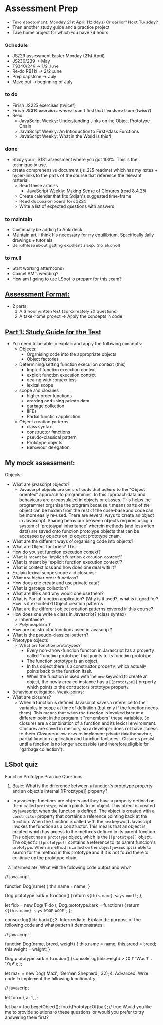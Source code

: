 # Assessment Prep

- Take assessment: Monday 21st April (12 days) Or earlier? Next Tuesday?
- Then another study guide and a practice project
- Take home project for which you have 24 hours.

### Schedule

- JS229 assessment Easter Monday (21st April)
- JS230/239 -> May
- TS240/249 -> 1/2 June
- Re-do RB119 -> 2/2 June
- Prep capstone -> July
- Move out -> beginning of July

### to do
  - Finish JS225 exercises (twice?)
  - Finish JS210 exercises where I can't find that I've done them (twice?)
  - Read:
    - JavaScript Weekly: Understanding Links on the Object Prototype Chain
    - JavaScript Weekly: An Introduction to First-Class Functions
    - JavaScript Weekly: What in the World is this?!

### done

  - Study your LS181 assessment where you got 100%. This is the technique to use.
  - create comprehensive document (js_225 readme) which has my notes + hyper-links to the parts of the course that reference the relevant material.
    - Read these articles
      - JavaScript Weekly: Making Sense of Closures (read 8.4.25)
    - Create calendar that fits Srdjan's suggested time-frame
    - Read discussion board for JS229
    - Write a list of expected questions with answers

### to maintain

- Continually be adding to Anki deck
- Maintain art. I think It's necessary for my equilibrium. Specifically daily drawings + tutorials
- Be ruthless about getting excellent sleep. (no alcohol)

### to mull

- Start working afternoons?
- Cancel AM's wedding?
- How am I going to use LSbot to prepare for this exam?

## [Assessment Format:](https://launchschool.com/lessons/d6ad18da/assignments/b39fe5b1)

- 2 parts:
  1) A 3 hour written test (aproximately 20 questions)
  2) A take-home project -> Apply the concepts in code.

## [Part 1: Study Guide for the Test](https://launchschool.com/lessons/d6ad18da/assignments/588f2f82)

- You need to be able to explain and apply the following concepts:
  - Objects:
    - Organising code into the appropriate objects
    - Object factories
  - Determining/setting function execution context (this)
    - Implicit function execution context
    - explicit function execution context
    - dealing with context loss
    - lexical scope
  - scope and closures
    - higher order functions
    - creating and using private data
    - garbage collection
    - IIFEs
    - Partial function application
  - Object creation patterns
    - class syntax
    - constructor functions
    - pseudo-classical pattern
    - Prototype objects
    - Behaviour delegation.  

## My mock assessment:

Objects:
  - What are javascript objects?
    - Javascript objects are units of code that adhere to the "Object oriented" approach to programming. In this approach data and behaviours are encapsulated in objects or classes. This helps the programmer organise the program because it means parts of the object can be hidden from the rest of the code-base and code can be more easily re-used. There are several ways to create an object in Javascript. Sharing behaviour between objects requires using a system of 'prototypal inheritance' wherein methods (and less often data) are saved onto function prototype objects that can be accessed by objects on its object prototype chain.
  - What are the different ways of organising code into objects?
  - What are Object factories?
This:
  - How do you set function execution context?
  - What is meant by 'Implicit function execution context'?
  - What is meant by 'explicit function execution context'?
  - What is context loss and how does one deal with it?
  - Explain lexical scope
scope and closures:
  - What are higher order functions?
  - How does one create and use private data?
  - What is garbage collection?
  - What are IIFEs and why would one use them?
  - What is Partial function application? (Why is it used?, what is it good for? How is it executed?)
Object creation patterns
  - What are the different object creation patterns covered in this course?
  - How does one write a class in Javascript? (class syntax)
    - Inheritance?
    - Polymorphism?
  - How are constructor functions used in javascript?
  - What is the pseudo-classical pattern?
  - Prototype objects
    - What are function prototypes?
      -  Every non-arrow-function function in Javascript has a property called 'function prototype' that points to its function prototype.
      -  The function prototype is an object.
      -  In this object there is a constructor property, which actually points back to the function itself.
      -  When the function is used with the `new` keyword to create an object, the newly created instance has a `[[prototype]]` property which points to the contructors prototype property.
  - Behaviour delegation.
Weak-points:
  - What are closures?
    - When a function is defined Javascript saves a reference to the variables in scope at time of definition (but only if the function needs them). This means that when the function is invoked later at a different point in the program it "remembers" these variables. So closures are a combination of a function and its lexical environment. Closures are saved in memory, so a developer does not have access to them. Closures allow devs to implement private data/behaviour, partial function application and function factories . Closures persist until a function is no longer accessible (and therefore eligible for "garbage collection").

## LSbot quiz

Function Prototype Practice Questions

1.  ​Basic​: What is the difference between a function's prototype property and an object's internal [[Prototype]] property?
  - In javascript functions are objects and they have a property defined on them called `prototype`, which points to an object. This object is created by javascript when the function is defined. The object is created with a `constructor` property that contains a reference pointing back at the function. When the function is called with the `new` keyword Javascript invokes the function as a constructor. This means that an object is created which has access to the methods defined in its parent function. This object has a `prototype` object, which is the `[[prototype]]` object. The object's `[[prototype]]` contains a reference to its parent function's prototype. When a method is called on the object javascript is able to search for the method in this prototype and if it is not found there to continue up the prototype chain.

2.  ​Intermediate​: What will the following code output and why?
<!---->
// javascript

   function Dog(name) {
     this.name = name;
   }
   
   Dog.prototype.bark = function() {
     return `${this.name} says woof!`;
   };
   
   let fido = new Dog('Fido');
   Dog.prototype.bark = function() {
     return `${this.name} says WOOF WOOF!`;
   };
   
   console.log(fido.bark());
3.  ​Intermediate​: Explain the purpose of the following code and what pattern it demonstrates:
<!---->
// javascript

   function Dog(name, breed, weight) {
     this.name = name;
     this.breed = breed;
     this.weight = weight;
   }
   
   Dog.prototype.bark = function() {
     console.log(this.weight > 20 ? 'Woof!' : 'Yip!');
   };
   
   let maxi = new Dog('Maxi', 'German Shepherd', 32);
4.  ​Advanced​: Write code to implement the following functionality:
<!---->
// javascript

   let foo = {
     a: 1,
   };
   
   let bar = foo.begetObject();
   foo.isPrototypeOf(bar);         // true
Would you like me to provide solutions to these questions, or would you prefer to try answering them first?
